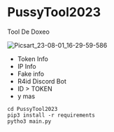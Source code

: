 # PussyTool2023
Tool De Doxeo 

![Picsart_23-08-01_16-29-59-586](https://github.com/nadiedll/PussyTool2023/assets/101432325/a2e0b39c-3ede-41ce-a0a2-13c7d45792a5)


- Token Info
- IP Info
- Fake info
- R4id Discord Bot
- ID > TOKEN
- y mas

```git clone https://github.com/nadiedll/PussyTool2023
cd PussyTool2023
pip3 install -r requirements
pytho3 main.py
```

